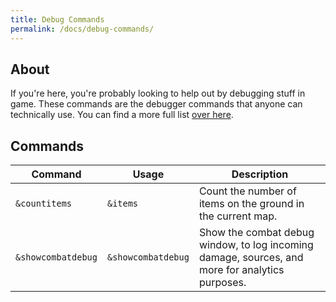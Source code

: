 ```yaml
---
title: Debug Commands
permalink: /docs/debug-commands/
---
```


## About

If you're here, you're probably looking to help out by debugging stuff in game. These commands are the debugger commands that anyone can technically use. You can find a more full list [over here](https://github.com/LandOfTheRair/LandOfTheRair/tree/master/server/src/helpers/game/commands/debug).

## Commands

| Command | Usage | Description |
| ------- | ----- | ----------- |
| `&countitems` | `&items` | Count the number of items on the ground in the current map. |
| `&showcombatdebug` | `&showcombatdebug` | Show the combat debug window, to log incoming damage, sources, and more for analytics purposes. |
